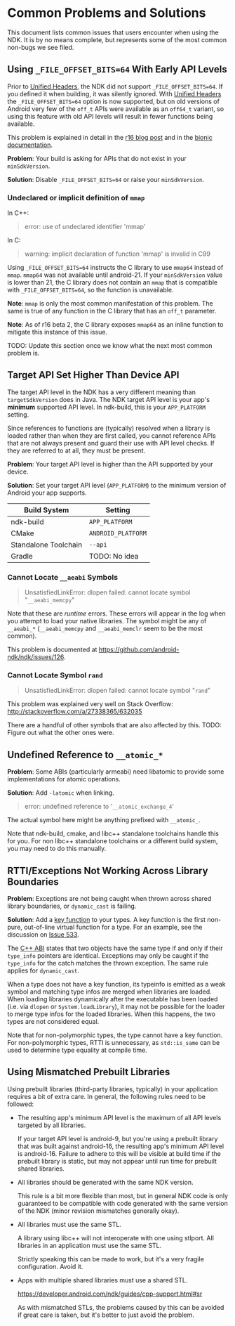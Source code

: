 # Common Problems and Solutions

This document lists common issues that users encounter when using the NDK. It is
by no means complete, but represents some of the most common non-bugs we see
filed.


## Using `_FILE_OFFSET_BITS=64` With Early API Levels

Prior to [Unified Headers], the NDK did not support `_FILE_OFFSET_BITS=64`. If
you defined it when building, it was silently ignored. With [Unified Headers]
the `_FILE_OFFSET_BITS=64` option is now supported, but on old versions of
Android very few of the `off_t` APIs were available as an `off64_t` variant, so
using this feature with old API levels will result in fewer functions being
available.

This problem is explained in detail in the [r16 blog post] and in the [bionic
documentation].

[Unified Headers]: ../UnifiedHeaders.md
[r16 blog post]: https://android-developers.googleblog.com/2017/09/introducing-android-native-development.html
[bionic documentation]: https://android.googlesource.com/platform/bionic/+/master/docs/32-bit-abi.md

**Problem**: Your build is asking for APIs that do not exist in your
`minSdkVersion`.

**Solution**: Disable `_FILE_OFFSET_BITS=64` or raise your `minSdkVersion`.

### Undeclared or implicit definition of `mmap`

In C++:

> error: use of undeclared identifier 'mmap'

In C:

> warning: implicit declaration of function 'mmap' is invalid in C99

Using `_FILE_OFFSET_BITS=64` instructs the C library to use `mmap64` instead of
`mmap`. `mmap64` was not available until android-21. If your `minSdkVersion`
value is lower than 21, the C library does not contain an `mmap` that is
compatible with `_FILE_OFFSET_BITS=64`, so the function is unavailable.

**Note**: `mmap` is only the most common manifestation of this problem. The same
is true of any function in the C library that has an `off_t` parameter.

**Note**: As of r16 beta 2, the C library exposes `mmap64` as an inline function
to mitigate this instance of this issue.

TODO: Update this section once we know what the next most common problem is.


## Target API Set Higher Than Device API

The target API level in the NDK has a very different meaning than
`targetSdkVersion` does in Java. The NDK target API level is your app's
**minimum** supported API level. In ndk-build, this is your `APP_PLATFORM`
setting.

Since references to functions are (typically) resolved when a library is
loaded rather than when they are first called, you cannot reference APIs that
are not always present and guard their use with API level checks. If they are
referred to at all, they must be present.

**Problem**: Your target API level is higher than the API supported by your
device.

**Solution**: Set your target API level (`APP_PLATFORM`) to the minimum version
of Android your app supports.

Build System         | Setting
---------------------|-------------------
ndk-build            | `APP_PLATFORM`
CMake                | `ANDROID_PLATFORM`
Standalone Toolchain | `--api`
Gradle               | TODO: No idea

### Cannot Locate `__aeabi` Symbols

> UnsatisfiedLinkError: dlopen failed: cannot locate symbol "`__aeabi_memcpy`"

Note that these are *runtime* errors. These errors will appear in the log when
you attempt to load your native libraries. The symbol might be any of
`__aeabi_*` (`__aeabi_memcpy` and `__aeabi_memclr` seem to be the most common).

This problem is documented at https://github.com/android-ndk/ndk/issues/126.

### Cannot Locate Symbol `rand`

> UnsatisfiedLinkError: dlopen failed: cannot locate symbol "`rand`"

This problem was explained very well on Stack Overflow:
http://stackoverflow.com/a/27338365/632035

There are a handful of other symbols that are also affected by this.
TODO: Figure out what the other ones were.


## Undefined Reference to `__atomic_*`

**Problem**: Some ABIs (particularly armeabi) need libatomic to provide some
implementations for atomic operations.

**Solution**: Add `-latomic` when linking.

> error: undefined reference to '`__atomic_exchange_4`'

The actual symbol here might be anything prefixed with `__atomic_`.

Note that ndk-build, cmake, and libc++ standalone toolchains handle this for
you. For non libc++ standalone toolchains or a different build system, you may
need to do this manually.


## RTTI/Exceptions Not Working Across Library Boundaries

**Problem**: Exceptions are not being caught when thrown across shared library
boundaries, or `dynamic_cast` is failing.

**Solution**: Add a [key function] to your types. A key function is the first
non-pure, out-of-line virtual function for a type. For an example, see the
discussion on [Issue 533].

The [C++ ABI] states that two objects have the same type if and only if their
`type_info` pointers are identical. Exceptions may only be caught if the
`type_info` for the catch matches the thrown exception. The same rule applies
for `dynamic_cast`.

When a type does not have a key function, its typeinfo is emitted as a weak
symbol and matching type infos are merged when libraries are loaded. When
loading libraries dynamically after the executable has been loaded (i.e. via
`dlopen` or `System.loadLibrary`), it may not be possible for the loader to
merge type infos for the loaded libraries. When this happens, the two types are
not considered equal.

Note that for non-polymorphic types, the type cannot have a key function. For
non-polymorphic types, RTTI is unnecessary, as `std::is_same` can be used to
determine type equality at compile time.

[C++ ABI]: https://itanium-cxx-abi.github.io/cxx-abi/abi.html#rtti
[Issue 533]: https://github.com/android-ndk/ndk/issues/533#issuecomment-335977747
[key function]: https://itanium-cxx-abi.github.io/cxx-abi/abi.html#vague-vtable


## Using Mismatched Prebuilt Libraries

Using prebuilt libraries (third-party libraries, typically) in your application
requires a bit of extra care. In general, the following rules need to be
followed:

* The resulting app's minimum API level is the maximum of all API levels
  targeted by all libraries.

  If your target API level is android-9, but you're using a prebuilt library
  that was built against android-16, the resulting app's minimum API level is
  android-16.  Failure to adhere to this will be visible at build time if the
  prebuilt library is static, but may not appear until run time for prebuilt
  shared libraries.

* All libraries should be generated with the same NDK version.

  This rule is a bit more flexible than most, but in general NDK code is only
  guaranteed to be compatible with code generated with the same version of the
  NDK (minor revision mismatches generally okay).

* All libraries must use the same STL.

  A library using libc++ will not interoperate with one using stlport. All
  libraries in an application must use the same STL.

  Strictly speaking this can be made to work, but it's a very fragile
  configuration. Avoid it.

* Apps with multiple shared libraries must use a shared STL.

  https://developer.android.com/ndk/guides/cpp-support.html#sr

  As with mismatched STLs, the problems caused by this can be avoided if great
  care is taken, but it's better to just avoid the problem.
